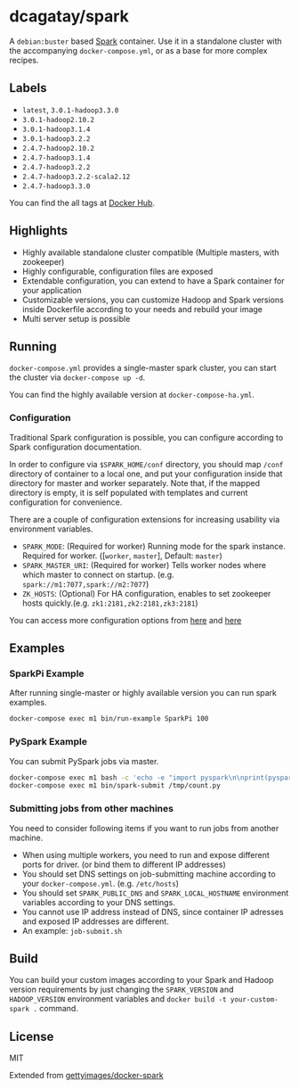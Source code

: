 # dcagatay/spark

A `debian:buster` based [Spark](http://spark.apache.org) container. Use it in a standalone cluster with the accompanying `docker-compose.yml`, or as a base for more complex recipes.

## Labels

- `latest`, `3.0.1-hadoop3.3.0`
- `3.0.1-hadoop2.10.2`
- `3.0.1-hadoop3.1.4`
- `3.0.1-hadoop3.2.2`
- `2.4.7-hadoop2.10.2`
- `2.4.7-hadoop3.1.4`
- `2.4.7-hadoop3.2.2`
- `2.4.7-hadoop3.2.2-scala2.12`
- `2.4.7-hadoop3.3.0`

You can find the all tags at [Docker Hub](https://hub.docker.com/r/dcagatay/spark).

## Highlights

- Highly available standalone cluster compatible (Multiple masters, with zookeeper)
- Highly configurable, configuration files are exposed
- Extendable configuration, you can extend to have a Spark container for your application
- Customizable versions, you can customize Hadoop and Spark versions inside Dockerfile according to your needs and rebuild your image
- Multi server setup is possible

## Running

`docker-compose.yml` provides a single-master spark cluster, you can start the cluster via `docker-compose up -d`.

You can find the highly available version at `docker-compose-ha.yml`.

### Configuration

Traditional Spark configuration is possible, you can configure according to Spark configuration documentation.

In order to configure via `$SPARK_HOME/conf` directory, you should map `/conf` directory of container to a local one, and put your configuration inside that directory for master and worker separately. Note that, if the mapped directory is empty, it is self populated with templates and current configuration for convenience.

There are a couple of configuration extensions for increasing usability via environment variables.

- `SPARK_MODE`: (Required for worker) Running mode for the spark instance. Required for worker. ([`worker`, `master`], Default: `master`)
- `SPARK_MASTER_URI`: (Required for worker) Tells worker nodes where which master to connect on startup. (e.g. `spark://m1:7077,spark://m2:7077`)
- `ZK_HOSTS`: (Optional) For HA configuration, enables to set zookeeper hosts quickly.(e.g. `zk1:2181,zk2:2181,zk3:2181`)

You can access more configuration options from [here](https://spark.apache.org/docs/2.4.7/configuration.html) and [here](https://spark.apache.org/docs/2.4.7/spark-standalone.html)

## Examples

### SparkPi Example

After running single-master or highly available version you can run spark examples.

```bash
docker-compose exec m1 bin/run-example SparkPi 100
```

### PySpark Example

You can submit PySpark jobs via master.

```bash
docker-compose exec m1 bash -c 'echo -e "import pyspark\n\nprint(pyspark.SparkContext().parallelize(range(0, 10)).count())" > /tmp/count.py'
docker-compose exec m1 bin/spark-submit /tmp/count.py
```

### Submitting jobs from other machines

You need to consider following items if you want to run jobs from another machine.

- When using multiple workers, you need to run and expose different ports for driver. (or bind them to different IP addresses)
- You should set DNS settings on job-submitting machine according to your `docker-compose.yml`. (e.g. `/etc/hosts`)
- You should set `SPARK_PUBLIC_DNS` and `SPARK_LOCAL_HOSTNAME` environment variables according to your DNS settings.
- You cannot use IP address instead of DNS, since container IP adresses and exposed IP addresses are different.
- An example: `job-submit.sh`

## Build

You can build your custom images according to your Spark and Hadoop version requirements by just changing the `SPARK_VERSION` and `HADOOP_VERSION` environment variables and `docker build -t your-custom-spark .` command.

## License

MIT

Extended from [gettyimages/docker-spark](https://github.com/gettyimages/docker-spark.git)
